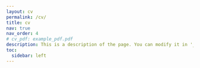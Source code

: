 ```yaml
---
layout: cv
permalink: /cv/
title: cv
nav: true
nav_order: 4
# cv_pdf: example_pdf.pdf
description: This is a description of the page. You can modify it in '_pages/cv.md'. You can also change or remove the top pdf download button.
toc:
  sidebar: left
---
```

